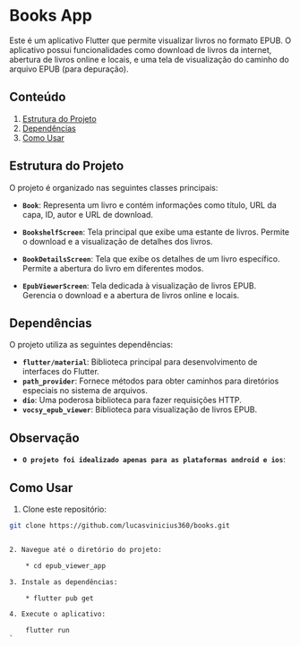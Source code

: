 # Books App

Este é um aplicativo Flutter que permite visualizar livros no formato EPUB. O aplicativo possui funcionalidades como download de livros da internet, abertura de livros online e locais, e uma tela de visualização do caminho do arquivo EPUB (para depuração).

## Conteúdo

1. [Estrutura do Projeto](#estrutura-do-projeto)
2. [Dependências](#dependências)
3. [Como Usar](#como-usar)

## Estrutura do Projeto

O projeto é organizado nas seguintes classes principais:

- **`Book`**: Representa um livro e contém informações como título, URL da capa, ID, autor e URL de download.

- **`BookshelfScreen`**: Tela principal que exibe uma estante de livros. Permite o download e a visualização de detalhes dos livros.

- **`BookDetailsScreen`**: Tela que exibe os detalhes de um livro específico. Permite a abertura do livro em diferentes modos.

- **`EpubViewerScreen`**: Tela dedicada à visualização de livros EPUB. Gerencia o download e a abertura de livros online e locais.

## Dependências

O projeto utiliza as seguintes dependências:

- **`flutter/material`**: Biblioteca principal para desenvolvimento de interfaces do Flutter.
- **`path_provider`**: Fornece métodos para obter caminhos para diretórios especiais no sistema de arquivos.
- **`dio`**: Uma poderosa biblioteca para fazer requisições HTTP.
- **`vocsy_epub_viewer`**: Biblioteca para visualização de livros EPUB.

## Observação

- **`O projeto foi idealizado apenas para as plataformas android e ios`**:

## Como Usar

1. Clone este repositório:

```bash
git clone https://github.com/lucasvinicius360/books.git


2. Navegue até o diretório do projeto:

    * cd epub_viewer_app

3. Instale as dependências:

    * flutter pub get

4. Execute o aplicativo:

    flutter run
`

